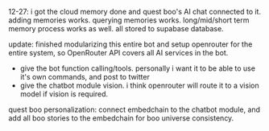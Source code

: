 12-27: i got the cloud memory done and quest boo's AI chat connected to it. adding memories works. querying memories works.
long/mid/short term memory process works as well. all stored to supabase database.

update: finished modularizing this entire bot and setup openrouter for the entire system, so OpenRouter API covers all AI services in the bot.

- give the bot function calling/tools. personally i want it to be able to use it's own commands, and post to twitter
- give the chatbot module vision. i think openrouter will route it to a vision model if vision is required.

quest boo personalization:
connect embedchain to the chatbot module, and add all boo stories to the embedchain for boo universe consistency.